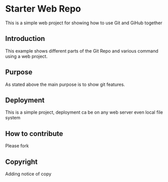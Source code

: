 # Starter Web Repo
This is a simple web project for showing how to use Git and GiHub together
## Introduction
 This example shows different parts of the Git Repo and various command using a web project.
## Purpose
As stated above the main purpose is to show git features.
## Deployment 
This is a simple project, deployment ca be on any web server even local file system
## How to contribute
Please fork
## Copyright
Adding notice of copy 
